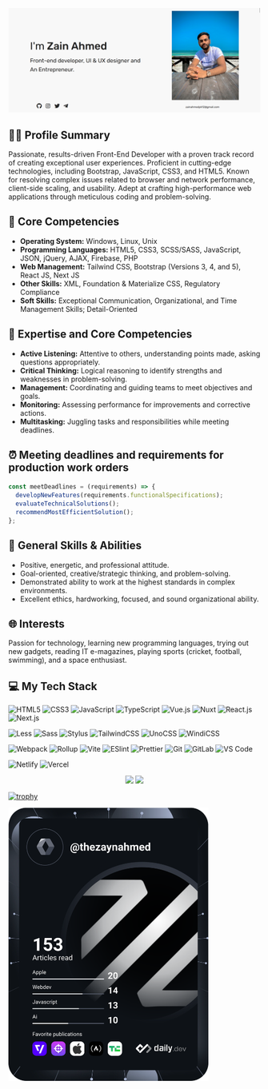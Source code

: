 <a href="https://zainahmed.netlify.app"><img src="https://github.com/thezaynahmed/thezaynahmed/blob/main/zain-ahmed-website.png" alt="Zain Ahmed' Website"/></a>

## 👨‍💻 Profile Summary
Passionate, results-driven Front-End Developer with a proven track record of creating exceptional user experiences. Proficient in cutting-edge technologies, including Bootstrap, JavaScript, CSS3, and HTML5. Known for resolving complex issues related to browser and network performance, client-side scaling, and usability. Adept at crafting high-performance web applications through meticulous coding and problem-solving.

## 🚀 Core Competencies
- **Operating System:** Windows, Linux, Unix
- **Programming Languages:** HTML5, CSS3, SCSS/SASS, JavaScript, JSON, jQuery, AJAX, Firebase, PHP
- **Web Management:** Tailwind CSS, Bootstrap (Versions 3, 4, and 5), React JS, Next JS
- **Other Skills:** XML, Foundation & Materialize CSS, Regulatory Compliance
- **Soft Skills:** Exceptional Communication, Organizational, and Time Management Skills; Detail-Oriented

## 🌟 Expertise and Core Competencies
- **Active Listening:** Attentive to others, understanding points made, asking questions appropriately.
- **Critical Thinking:** Logical reasoning to identify strengths and weaknesses in problem-solving.
- **Management:** Coordinating and guiding teams to meet objectives and goals.
- **Monitoring:** Assessing performance for improvements and corrective actions.
- **Multitasking:** Juggling tasks and responsibilities while meeting deadlines.

## ⏰ Meeting deadlines and requirements for production work orders
```javascript
const meetDeadlines = (requirements) => {
  developNewFeatures(requirements.functionalSpecifications);
  evaluateTechnicalSolutions();
  recommendMostEfficientSolution();
}; 
```
## 🚀 General Skills & Abilities
- Positive, energetic, and professional attitude.
- Goal-oriented, creative/strategic thinking, and problem-solving.
- Demonstrated ability to work at the highest standards in complex environments.
- Excellent ethics, hardworking, focused, and sound organizational ability.

## 🌐 Interests
Passion for technology, learning new programming languages, trying out new gadgets, reading IT e-magazines, playing sports (cricket, football, swimming), and a space enthusiast.

## 💻 My Tech Stack
![HTML5](https://img.shields.io/badge/-HTML5-%23E44D27?style=flat-square&logo=html5&logoColor=ffffff)
![CSS3](https://img.shields.io/badge/-CSS3-%231572B6?style=flat-square&logo=css3)
![JavaScript](https://img.shields.io/badge/-JavaScript-%23F7DF1C?style=flat-square&logo=javascript&logoColor=000000&labelColor=%23F7DF1C&color=%23FFCE5A)
![TypeScript](https://img.shields.io/badge/-TypeScript-007ACC?style=flat-square&logo=typescript&logoColor=white)
![Vue.js](https://img.shields.io/badge/-Vue.js-%232c3e50?style=flat-square&logo=vuedotjs)
![Nuxt](https://img.shields.io/badge/-Nuxt.js-%23282C34?style=flat-square&logo=nuxtdotjs)
![React.js](https://img.shields.io/badge/-React.js-%23282C34?style=flat-square&logo=react)
![Next.js](https://img.shields.io/badge/-Next.js-%23000000?style=flat-square&logo=nextdotjs)

![Less](https://img.shields.io/badge/-Less-%231d365d?style=flat-square&logo=less&logoColor=ffffff)
![Sass](https://img.shields.io/badge/-Sass-%23CC6699?style=flat-square&logo=sass&logoColor=ffffff)
![Stylus](https://img.shields.io/badge/-Stylus-%23333333?style=flat-square&logo=stylus)
![TailwindCSS](https://img.shields.io/badge/-TailwindCSS-%231a202c?style=flat-square&logo=tailwind-css)
![UnoCSS](https://img.shields.io/badge/-UnoCSS-%23333333?style=flat-square&logo=unocss)
![WindiCSS](https://img.shields.io/badge/-WindiCSS-%23000000?style=flat-square&logo=tailwind-css&&logoColor=48B0F1)

![Webpack](https://img.shields.io/badge/-Webpack-%232C3A42?style=flat-square&logo=webpack)
![Rollup](https://img.shields.io/badge/-Rollup-%23EC4A3F?style=flat-square&logo=rollupdotjs&logoColor=ffffff)
![Vite](https://img.shields.io/badge/-Vite-%23646CFF?style=flat-square&logo=vite&logoColor=ffffff)
![ESlint](https://img.shields.io/badge/-ESLint-%234B32C3?style=flat-square&logo=eslint)
![Prettier](https://img.shields.io/badge/-Prettier-%23F7B93E?style=flat-square&logo=prettier&logoColor=ffffff)
![Git](https://img.shields.io/badge/-Git-%23F05032?style=flat-square&logo=git&logoColor=%23ffffff)
![GitLab](https://img.shields.io/badge/-GitLab-FCA121?style=flat-square&logo=gitlab)
![VS Code](https://img.shields.io/badge/-VSCode-%23007ACC?style=flat-square&logo=visual-studio-code)

![Netlify](https://img.shields.io/badge/-Netlify-%2300C7B7?style=flat-square&logo=netlify&logoColor=ffffff)
![Vercel](https://img.shields.io/badge/-Vercel-%23ffffff?style=flat-square&logo=vercel&logoColor=000000)

<p align="center">
  <img src="https://github-readme-stats.vercel.app/api?username=thezaynahmed&show_icons=true&theme=bear" width="48%">
  <img src="https://github-readme-streak-stats.herokuapp.com?user=thezaynahmed&theme=dark&hide_border=true" width="48%">
</p>

[![trophy](https://github-profile-trophy.vercel.app/?username=gkhan205)](https://github.com/thezaynahmed/github-profile-trophy)

<a href="https://app.daily.dev/thezaynahmed"><img src="https://github.com/thezaynahmed/thezaynahmed/blob/main/devcard.svg" width="400" alt="Zayn's Dev Card"/></a>
